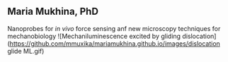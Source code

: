 ## Maria Mukhina, PhD
Nanoprobes for *in vivo* force sensing anf new microscopy techniques for mechanobiology
![Mechaniluminescence excited by gliding dislocation](https://github.com/mmuxika/mariamukhina.github.io/images/dislocation glide ML.gif)
